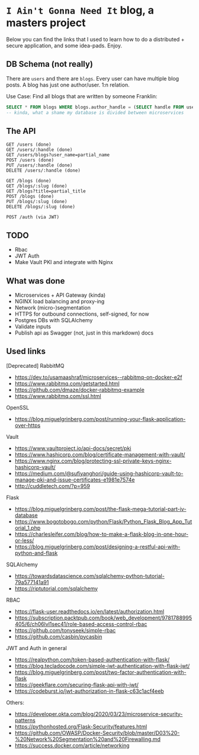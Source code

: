 # `I Ain't Gonna Need It` blog, a masters project

Below you can find the links that I used to learn how to do a distributed + secure application, and some idea-pads. Enjoy.

## DB Schema (not really)

There are `users` and there are `blogs`. Every user can have multiple blog posts. A blog has just one author/user. 1:n relation.

Use Case: Find all blogs that are written by someone Franklin:
```sql
SELECT * FROM blogs WHERE blogs.author_handle = (SELECT handle FROM users WHERE name MATCHES "% Franklin %");
-- kinda, what a shame my database is divided between microservices
```

## The API
```
GET /users (done)
GET /users/:handle (done)
GET /users/blogs?user_name=partial_name
POST /users (done)
PUT /users/:handle (done)
DELETE /users/:handle (done)

GET /blogs (done)
GET /blogs/:slug (done)
GET /blogs?title=partial_title
POST /blogs (done)
PUT /blogs/:slug (done)
DELETE /blogs/:slug (done)

POST /auth (via JWT)
```

## TODO
- Rbac
- JWT Auth
- Make Vault PKI and integrate with Nginx

## What was done
- Microservices + API Gateway (kinda)
- NGINX load balancing and proxy-ing
- Network (micro-)segmentation
- HTTPS for outbound connections, self-signed, for now
- Postgres DBs with SQLAlchemy
- Validate inputs
- Publish api as Swagger (not, just in this markdown) docs

## Used links

[Deprecated] RabbitMQ
- https://dev.to/usamaashraf/microservices--rabbitmq-on-docker-e2f
- https://www.rabbitmq.com/getstarted.html
- https://github.com/dmaze/docker-rabbitmq-example
- https://www.rabbitmq.com/ssl.html

OpenSSL
- https://blog.miguelgrinberg.com/post/running-your-flask-application-over-https

Vault
- https://www.vaultproject.io/api-docs/secret/pki
- https://www.hashicorp.com/blog/certificate-management-with-vault/
- https://www.nginx.com/blog/protecting-ssl-private-keys-nginx-hashicorp-vault/
- https://medium.com/@sufiyanghori/guide-using-hashicorp-vault-to-manage-pki-and-issue-certificates-e1981e7574e
- http://cuddletech.com/?p=959

Flask
- https://blog.miguelgrinberg.com/post/the-flask-mega-tutorial-part-iv-database
- https://www.bogotobogo.com/python/Flask/Python_Flask_Blog_App_Tutorial_1.php
- https://charlesleifer.com/blog/how-to-make-a-flask-blog-in-one-hour-or-less/
- https://blog.miguelgrinberg.com/post/designing-a-restful-api-with-python-and-flask

SQLAlchemy
- https://towardsdatascience.com/sqlalchemy-python-tutorial-79a577141a91
- https://riptutorial.com/sqlalchemy

RBAC
- https://flask-user.readthedocs.io/en/latest/authorization.html
- https://subscription.packtpub.com/book/web_development/9781788995405/6/ch06lvl1sec41/role-based-access-control-rbac
- https://github.com/tonyseek/simple-rbac
- https://github.com/casbin/pycasbin

JWT and Auth in general
- https://realpython.com/token-based-authentication-with-flask/
- https://blog.tecladocode.com/simple-jwt-authentication-with-flask-jwt/
- https://blog.miguelgrinberg.com/post/two-factor-authentication-with-flask
- https://geekflare.com/securing-flask-api-with-jwt/
- https://codeburst.io/jwt-authorization-in-flask-c63c1acf4eeb

Others:
- https://developer.okta.com/blog/2020/03/23/microservice-security-patterns
- https://pythonhosted.org/Flask-Security/features.html
- https://github.com/OWASP/Docker-Security/blob/master/D03%20-%20Network%20Segmentation%20and%20Firewalling.md
- https://success.docker.com/article/networking

